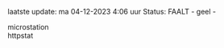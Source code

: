 laatste update: 
ma 04-12-2023  4:06   uur 
Status: FAALT - geel - 
<div class="service Y">microstation</div><div class="service Y">httpstat</div>